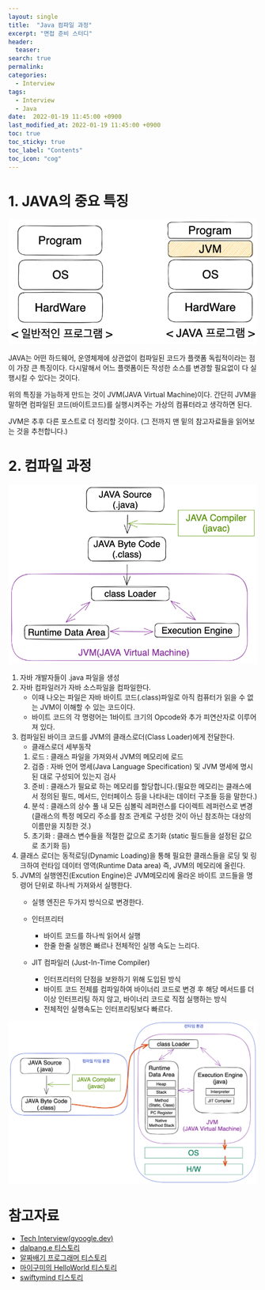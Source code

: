 ```yaml
---
layout: single
title:  "Java 컴파일 과정"
excerpt: "면접 준비 스터디"
header:
  teaser: 
search: true
permalink:
categories: 
  - Interview
tags:
  - Interview
  - Java
date:  2022-01-19 11:45:00 +0900
last_modified_at: 2022-01-19 11:45:00 +0900
toc: true
toc_sticky: true
toc_label: "Contents"
toc_icon: "cog"
---
```


# 1. JAVA의 중요 특징

![JAVA Program](/assets/images/posts/BackEnd/Interview/JAVA_Compile/01_JAVA_Program.png)

JAVA는 어떤 하드웨어, 운영체제에 상관없이 컴파일된 코드가 플랫폼 독립적이라는 점이 가장 큰 특징이다. 다시말해서 어느 플랫폼이든 작성한 소스를 변경할 필요없이 다 실행시킬 수 있다는 것이다.

위의 특징을 가능하게 만드는 것이 JVM(JAVA Virtual Machine)이다.
간단히 JVM을 말하면 컴파일된 코드(바이트코드)를 실행시켜주는 가상의 컴퓨터라고 생각하면 된다. 

JVM은 추후 다른 포스트로 더 정리할 것이다. (그 전까지 맨 밑의 참고자료들을 읽어보는 것을 추천합니다.)

# 2. 컴파일 과정

![JAVA Code Execute](/assets/images/posts/BackEnd/Interview/JAVA_Compile/02_JAVA_Code_Execute.png)

1. 자바 개발자들이 .java 파일을 생성
2. 자바 컴파일러가 자바 소스파일을 컴파일한다.
    - 이때 나오는 파일은 자바 바이트 코드(.class)파일로 아직 컴퓨터가 읽을 수 없는 JVM이 이해할 수 있는 코드이다.
    - 바이트 코드의 각 명령어는 1바이트 크기의 Opcode와 추가 피연산자로 이루어져 있다.
3. 컴파일된 바이크 코드를 JVM의 클래스로더(Class Loader)에게 전달한다.
    - 클래스로더 세부동작
    1. 로드 : 클래스 파일을 가져와서 JVM의 메모리에 로드
    2. 검증 : 자바 언어 명세(Java Language Specification) 및 JVM 명세에 명시된 대로 구성되어 있는지 검사
    3. 준비 : 클래스가 필요로 하는 메모리를 할당합니다.(필요한 메모리는 클래스에서 정의된 필드, 메서드, 인터페이스 등을 나타내는 데이터 구조들 등을 말한다.)
    4. 분석 : 클래스의 상수 풀 내 모든 심볼릭 레퍼런스를 다이렉트 레퍼런스로 변경(클래스의 특정 메모리 주소를 참조 관계로 구성한 것이 아닌 참조하는 대상의 이름만을 지칭한 것.)
    5. 초기화 : 클래스 변수들을 적절한 값으로 초기화 (static 필드들을 설정된 값으로 초기화 등)
4. 클래스 로더는 동적로딩(Dynamic Loading)을 통해 필요한 클래스들을 로딩 및 링크하여 런타임 데이터 영역(Runtime Data area) 즉, JVM의 메모리에 올린다.
5. JVM의 실행엔진(Excution Engine)은 JVM메모리에 올라온 바이트 코드들을 명령어 단위로 하나씩 가져와서 실행한다.
    - 실행 엔진은 두가지 방식으로 변경한다.
    - 인터프리터
        - 바이트 코드를 하나씩 읽어서 실행
        - 한줄 한줄 실행은 빠르나 전체적인 실행 속도는 느리다.
  
    - JIT 컴파일러 (Just-In-Time Compiler)
        - 인터프리터의 단점을 보완하기 위해 도입된 방식
        - 바이트 코드 전체를 컴파일하여 바이너리 코드로 변경 후 해당 메서드를 더이상 인터프리팅 하지 않고, 바이너리 코드로 직접 실행하는 방식
        - 전체적인 실행속도는 인터프리팅보다 빠르다.

![JAVA Compile](/assets/images/posts/BackEnd/Interview/JAVA_Compile/03_JAVA_Compile.png)

# 참고자료

- [Tech Interview(gyoogle.dev)](https://gyoogle.dev/blog/computer-language/Java/컴파일%20과정.html)
- [dalpang.e 티스토리](https://steady-snail.tistory.com/67)
- [알짜배기 프로그래머 티스토리](https://aljjabaegi.tistory.com/387)
- [마이구미의 HelloWorld 티스토리](https://mygumi.tistory.com/115)
- [swiftymind 티스토리](https://swiftymind.tistory.com/78)


